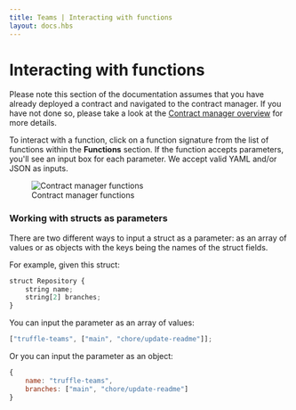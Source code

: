 ```yaml
---
title: Teams | Interacting with functions
layout: docs.hbs
---
```


# Interacting with functions

Please note this section of the documentation assumes that you have already deployed a contract and navigated to the contract manager. If you have not done so, please take a look at the <a href="/docs/teams/contract-manager/contract-manager-overview">Contract manager overview</a> for more details.

To interact with a function, click on a function signature from the list of functions within the **Functions** section. If the function accepts parameters, you'll see an input box for each parameter. We accept valid YAML and/or JSON as inputs.

<figure class="screenshot">
  <img class="img-fluid" src="/img/docs/teams/contract-manager-02.png" title="Contract manager functions" alt="Contract manager functions" />
  <figcaption class="text-center">Contract manager functions</figcaption>
</figure>

### Working with structs as parameters

There are two different ways to input a struct as a parameter: as an array of values or as objects with the keys being the names of the struct fields.

For example, given this struct:

```javascript
struct Repository {
    string name;
    string[2] branches;
}
```

You can input the parameter as an array of values:

```javascript
["truffle-teams", ["main", "chore/update-readme"]];
```

Or you can input the parameter as an object:

```javascript
{
    name: "truffle-teams",
    branches: ["main", "chore/update-readme"]
}
```
